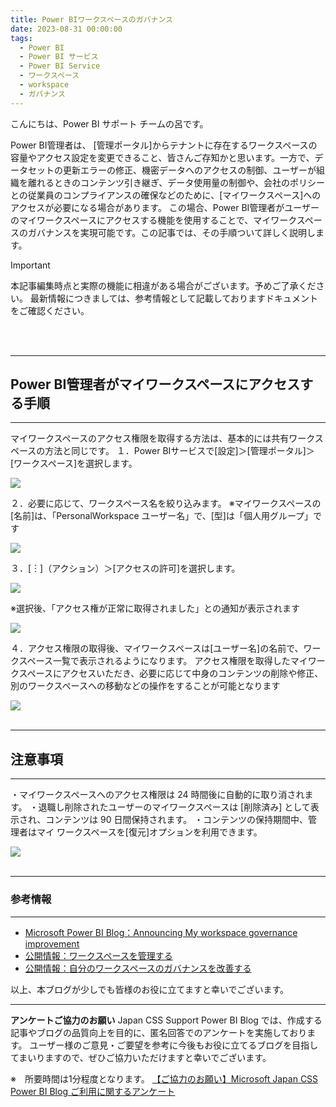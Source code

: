 ```yaml
---
title: Power BIワークスペースのガバナンス
date: 2023-08-31 00:00:00 
tags:
  - Power BI
  - Power BI サービス
  - Power BI Service
  - ワークスペース
  - workspace
  - ガバナンス
---
```


こんにちは、Power BI サポート チームの呂です。

Power BI管理者は、 [管理ポータル]からテナントに存在するワークスペースの容量やアクセス設定を変更できること、皆さんご存知かと思います。一方で、データセットの更新エラーの修正、機密データへのアクセスの制御、ユーザーが組織を離れるときのコンテンツ引き継ぎ、データ使用量の制御や、会社のポリシーとの従業員のコンプライアンスの確保などのために、[マイワークスペース]へのアクセスが必要になる場合があります。
この場合、Power BI管理者がユーザーのマイワークスペースにアクセスする機能を使用することで、マイワークスペースのガバナンスを実現可能です。この記事では、その手順ついて詳しく説明します。


<!-- more -->
> [!IMPORTANT]  
> 本記事編集時点と実際の機能に相違がある場合がございます。予めご了承ください。
> 最新情報につきましては、参考情報として記載しておりますドキュメントをご確認ください。
</br>
</br>

---
## Power BI管理者がマイワークスペースにアクセスする手順
---

マイワークスペースのアクセス権限を取得する方法は、基本的には共有ワークスペースの方法と同じです。
１．Power BIサービスで[設定]＞[管理ポータル]＞[ワークスペース]を選択します。
<div align="left">
<img src="1.png">
</div>

２．必要に応じて、ワークスペース名を絞り込みます。
※マイワークスペースの[名前]は、「PersonalWorkspace ユーザー名」で、[型]は「個人用グループ」です
<div align="left">
<img src="2.png">
</div>

３．[︙]（アクション）＞[アクセスの許可]を選択します。
<div align="left">
<img src="3.png">
</div>

※選択後、「アクセス権が正常に取得されました」との通知が表示されます
<div align="left">
<img src="4.png">
</div>

４．アクセス権限の取得後、マイワークスペースは[ユーザー名]の名前で、ワークスペース一覧で表示されるようになります。
アクセス権限を取得したマイワークスペースにアクセスいただき、必要に応じて中身のコンテンツの削除や修正、別のワークスペースへの移動などの操作をすることが可能となります
<div align="left">
<img src="5.png">
</div>

</br>

---
## 注意事項
---

・マイワークスペースへのアクセス権限は 24 時間後に自動的に取り消されます。
・退職し削除されたユーザーのマイワークスペースは [削除済み] として表示され、コンテンツは 90 日間保持されます。 
・コンテンツの保持期間中、管理者はマイ ワークスペースを[復元]オプションを利用できます。
<div align="left">
<img src="6.png">
</div>

</br>

---
### 参考情報
---
-  [Microsoft Power BI Blog：Announcing My workspace governance improvement](https://powerbi.microsoft.com/en-us/blog/announcing-my-workspace-governance-improvement-public-preview/)
-  [公開情報：ワークスペースを管理する](https://learn.microsoft.com/ja-jp/power-bi/admin/service-admin-portal-workspaces)
-  [公開情報：自分のワークスペースのガバナンスを改善する](https://learn.microsoft.com/ja-jp/power-platform-release-plan/2022wave2/power-bi/improve-my-workspace-governance)

以上、本ブログが少しでも皆様のお役に立てますと幸いでございます。

---

**アンケートご協力のお願い**
Japan CSS Support Power BI Blog では、作成する記事やブログの品質向上を目的に、匿名回答でのアンケートを実施しております。
ユーザー様のご意見・ご要望を参考に今後もお役に立てるブログを目指してまいりますので、ぜひご協力いただけますと幸いでございます。 

※　所要時間は1分程度となります。
[【ご協力のお願い】Microsoft Japan CSS Power BI Blog ご利用に関するアンケート](https://jpbap-sqlbi.github.io/blog/powerbi/pbi_blogsurvey2022/)